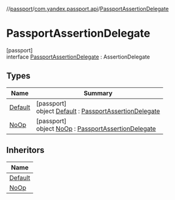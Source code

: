 //[passport](../../../index.md)/[com.yandex.passport.api](../index.md)/[PassportAssertionDelegate](index.md)

# PassportAssertionDelegate

[passport]\
interface [PassportAssertionDelegate](index.md) : AssertionDelegate

## Types

| Name | Summary |
|---|---|
| [Default](-default/index.md) | [passport]<br>object [Default](-default/index.md) : [PassportAssertionDelegate](index.md) |
| [NoOp](-no-op/index.md) | [passport]<br>object [NoOp](-no-op/index.md) : [PassportAssertionDelegate](index.md) |

## Inheritors

| Name |
|---|
| [Default](-default/index.md) |
| [NoOp](-no-op/index.md) |
